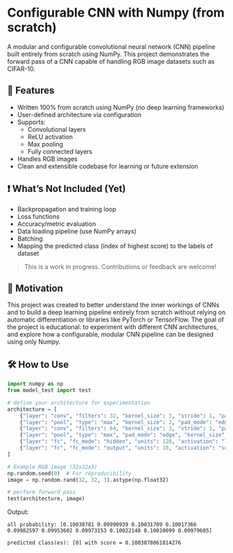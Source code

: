 # Configurable CNN with Numpy (from scratch)

A modular and configurable convolutional neural network (CNN) pipeline built entirely from scratch using NumPy. This project demonstrates the forward pass of a CNN capable of handling RGB image datasets such as CIFAR-10. 

## 🚀 Features

- Written 100% from scratch using NumPy (no deep learning frameworks)
- User-defined architecture via configuration
- Supports:
  - Convolutional layers
  - ReLU activation
  - Max pooling
  - Fully connected layers
- Handles RGB images
- Clean and extensible codebase for learning or future extension

## ❗ What’s Not Included (Yet)

- Backpropagation and training loop
- Loss functions
- Accuracy/metric evaluation
- Data loading pipeline (use NumPy arrays)
- Batching
- Mapping the predicted class (index of highest score) to the labels of dataset

> This is a work in progress. Contributions or feedback are welcome!

## 🧠 Motivation

This project was created to better understand the inner workings of CNNs and to build a deep learning pipeline entirely from scratch without relying on automatic differentiation or libraries like PyTorch or TensorFlow. The goal of the project is educational: to experiment with different CNN architectures, and explore how a configurable, modular CNN pipeline can be designed using only Numpy.

## 🛠️ How to Use

```python
import numpy as np
from model_test import test

# define your architecture for experimentation
architecture = [
    {"layer": "conv", "filters": 32, "kernel_size": 3, "stride": 1, "padding": 1, "pad_mode": "edge", "activation": "leaky_relu"},    
    {"layer": "pool", "type": "max", "kernel_size": 2, "pad_mode": "edge", "stride": 1},   
    {"layer": "conv", "filters": 64, "kernel_size": 3, "stride": 1, "pad_mode": "edge", "padding": 1, "activation": "leaky_relu"},
    {"layer": "pool", "type": "max", "pad_mode": "edge", "kernel_size": 2},
    {"layer": "fc", "fc_mode": "hidden", "units": 128, "activation": "leaky_relu", "activation_constant": 0.01},
    {"layer": "fc", "fc_mode": "output", "units": 10, "activation": "softmax"},
]

# Example RGB image (32x32x3)
np.random.seed(0)  # For reproducibility
image = np.random.rand(32, 32, 3).astype(np.float32)

# perform forward pass
test(architecture, image)
```
Output:

```
all probability: [0.10038781 0.09990939 0.10031709 0.10017366 0.09982597 0.09953602 0.09973153 0.10022148 0.10010099 0.09979605]

predicted class(es): [0] with score = 0.1003878061814276
```
